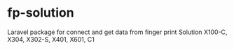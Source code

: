 # fp-solution
Laravel package for connect and get data from finger print Solution X100-C, X304, X302-S, X401, X601, C1
